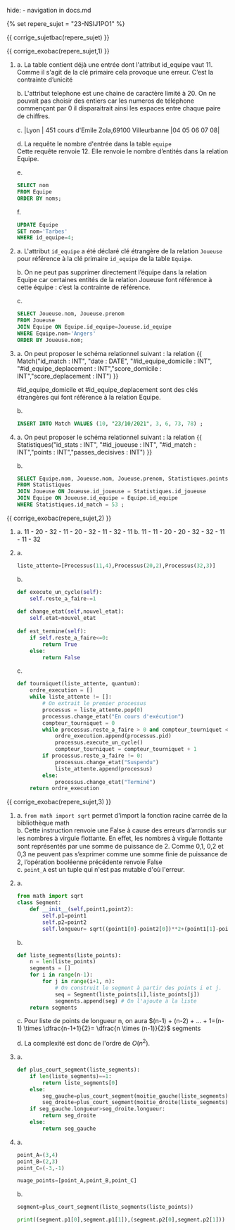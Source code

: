 hide: - navigation  in docs.md

{% set repere_sujet = "23-NSIJ1PO1" %}

{{ corrige_sujetbac(repere_sujet) }}


{{ corrige_exobac(repere_sujet,1) }}

1. 
    a. La table contient déjà une entrée dont l'attribut id_equipe vaut 11. Comme il s'agit de la clé primaire cela provoque une erreur. C’est
la contrainte d’unicité

    b. L'attribut telephone est une chaine de caractère limité à 20. On ne pouvait pas choisir des entiers car les numeros de téléphone commençant par 0 il disparaitrait ainsi les espaces entre chaque paire de chiﬀres.

    c. 
    |Lyon | 451 cours d'Emile Zola,69100 Villeurbanne |04 05 06 07 08|
    
    d. La requête le nombre d'entrée dans la table `equipe`   
    Cette requête renvoie 12. Elle renvoie le nombre d’entités dans la relation Equipe.

    e. 
    ```sql
    SELECT nom
    FROM Equipe
    ORDER BY noms;
    ```

    f. 
    ```sql
    UPDATE Equipe
    SET nom='Tarbes'
    WHERE id_equipe=4;
    ```

2.  a. L'attribut `id_equipe` a été déclaré clé étrangère de la relation `Joueuse` pour référence à la clé primaire `id_equipe` de la table `Equipe`.  

    b. On ne peut pas supprimer directement l’équipe dans la relation Equipe car certaines entités de la relation Joueuse font référence à cette équipe : c’est la contrainte de référence.

    c. 
    ```sql
    SELECT Joueuse.nom, Joueuse.prenom
    FROM Joueuse
    JOIN Equipe ON Equipe.id_equipe=Joueuse.id_equipe
    WHERE Equipe.nom='Angers'
    ORDER BY Joueuse.nom;
    ```

3.  a. On peut proposer le schéma relationnel suivant : 
    la relation {{ Match("id_match : INT", "date : DATE", "#id_equipe_domicile : INT", "#id_equipe_deplacement : INT","score_domicile : INT","score_deplacement : INT") }}
    
    #id_equipe_domicile et #id_equipe_deplacement sont des clés étrangères qui font référence à la relation Equipe. 

    b.
    ```sql
    INSERT INTO Match VALUES (10, "23/10/2021", 3, 6, 73, 78) ;
    ```

4. a. On peut proposer le schéma relationnel suivant :
    la relation {{ Statistiques("id_stats : INT", "#id_joueuse : INT", "#id_match : INT","points : INT","passes_decisives : INT") }}

    b.
    ```sql
    SELECT Equipe.nom, Joueuse.nom, Joueuse.prenom, Statistiques.points, Statistiques.rebonds, Statistiques.passes_decisives
    FROM Statistiques
    JOIN Joueuse ON Joueuse.id_joueuse = Statistiques.id_joueuse
    JOIN Equipe ON Joueuse.id_equipe = Equipe.id_equipe
    WHERE Statistiques.id_match = 53 ;
    ```

{{ corrige_exobac(repere_sujet,2) }}

1.  a. 11 - 20 - 32 - 11 - 20 - 32 - 11 - 32 - 11 
    b. 11 - 11 - 20 - 20 - 32 - 32 - 11 - 11 - 32 

2.  a.
    ```python
    liste_attente=[Processus(11,4),Processus(20,2),Processus(32,3)]
    ```

    b. 
    ```python
    def execute_un_cycle(self):
        self.reste_a_faire-=1
        
    def change_etat(self,nouvel_etat):
        self.etat=nouvel_etat
        
    def est_termine(self):
        if self.reste_a_faire<=0:
            return True
        else:
            return False
    ```

    c. 
    ```python        
    def tourniquet(liste_attente, quantum):
        ordre_execution = []
        while liste_attente != []:
            # On extrait le premier processus
            processus = liste_attente.pop(0)
            processus.change_etat("En cours d'exécution")
            compteur_tourniquet = 0
            while processus.reste_a_faire > 0 and compteur_tourniquet < quantum :
                ordre_execution.append(processus.pid)
                processus.execute_un_cycle()
                compteur_tourniquet = compteur_tourniquet + 1
            if processus.reste_a_faire != 0:
                processus.change_etat("Suspendu")
                liste_attente.append(processus)
            else:
                processus.change_etat("Terminé")
        return ordre_execution
    ```

 

    

{{ corrige_exobac(repere_sujet,3) }}

1.  a. `from math import sqrt` permet d'import la fonction racine carrée de la bibliothèque math   
    b. Cette instruction renvoie une False à cause des erreurs d’arrondis sur les nombres à virgule ﬂottante. En eﬀet, les nombres à virgule ﬂottante sont représentés par une somme de puissance de 2. Comme 0,1, 0,2 et 0,3 ne peuvent pas s’exprimer comme une somme ﬁnie de puissance de 2, l’opération booléenne précédente renvoie False  
    c. `point_A` est un tuple qui n'est pas mutable d'où l'erreur.

2.  a. 
    ```python linenums='1' hl_lines='6'
    from math import sqrt
    class Segment:
        def __init__(self,point1,point2):
            self.p1=point1
            self.p2=point2
            self.longueur= sqrt((point1[0]-point2[0])**2+(point1[1]-point2[1])**2)
    ```

    b.  
    ```python
    def liste_segments(liste_points):
        n = len(liste_points)
        segments = []
        for i in range(n-1):
            for j in range(i+1, n):
                # On construit le segment à partir des points i et j.
                seq = Segment(liste_points[i],liste_points[j])
                segments.append(seg) # On l'ajoute à la liste
        return segments    
    ```

    c. Pour liste de points de longueur n, on aura $(n-1) + (n-2) + ... + 1=(n-1) \times \dfrac{n-1+1}{2}= \dfrac{n \times (n-1)}{2}$ segments 

    d. La complexité est donc de l'ordre de $O(n^2)$.

3.  a. 
    ```python
    def plus_court_segment(liste_segments):
        if len(liste_segments)==1:
            return liste_segments[0]
        else:
            seg_gauche=plus_court_segment(moitie_gauche(liste_segments))
            seg_droite=plus_court_segment(moitie_droite(liste_segments))
        if seg_gauche.longueur>seg_droite.longueur:
            return seg_droite
        else:
            return seg_gauche
    ```

4.  a. 
    ```python
    point_A=(3,4)
    point_B=(2,3)
    point_C=(-3,-1)

    nuage_points=[point_A,point_B,point_C]
    ```

    b. 
    ```python
    segment=plus_court_segment(liste_segments(liste_points))

    print((segment.p1[0],segment.p1[1]),(segment.p2[0],segment.p2[1]))
    ```

